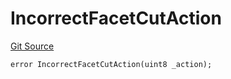 # IncorrectFacetCutAction
[Git Source](https://github.com/thrackle-io/rules-protocol/blob/d0344b27291308c442daefb74b46bb81740099e4/src/economic/ruleProcessor/RuleProcessorDiamondLib.sol)


```solidity
error IncorrectFacetCutAction(uint8 _action);
```

